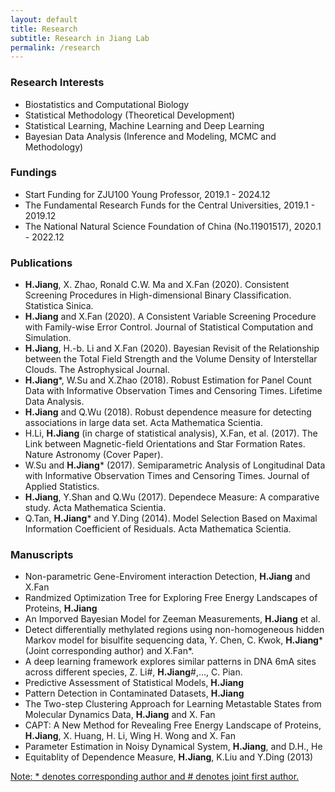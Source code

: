 ```yaml
---
layout: default
title: Research
subtitle: Research in Jiang Lab
permalink: /research
---
```

### Research Interests
- Biostatistics and Computational Biology
- Statistical Methodology (Theoretical Development)
- Statistical Learning, Machine Learning and Deep Learning
- Bayesian Data Analysis (Inference and Modeling, MCMC and Methodology)
 
### Fundings
- Start Funding for ZJU100 Young Professor, 2019.1 - 2024.12
- The Fundamental Research Funds for the Central Universities, 2019.1 - 2019.12
- The National Natural Science Foundation of China (No.11901517), 2020.1 - 2022.12

### Publications  
- **H.Jiang**, X. Zhao, Ronald C.W. Ma and X.Fan (2020). Consistent Screening Procedures in High-dimensional Binary Classification. Statistica Sinica.
- **H.Jiang** and X.Fan (2020). A Consistent Variable Screening Procedure with Family-wise Error Control. Journal of Statistical Computation and Simulation.
- **H.Jiang**, H.-b. Li and X.Fan (2020). Bayesian Revisit of the Relationship between the Total Field Strength and the Volume Density of Interstellar Clouds. The Astrophysical Journal.
- **H.Jiang**\*, W.Su and X.Zhao (2018). Robust Estimation for Panel Count Data with Informative Observation Times and Censoring Times. Lifetime Data Analysis.
- **H.Jiang** and Q.Wu (2018). Robust dependence measure for detecting associations in large data set. Acta Mathematica Scientia.
- H.Li, **H.Jiang** (in charge of statistical analysis), X.Fan, et al. (2017). The Link between Magnetic-field Orientations and Star Formation Rates. Nature Astronomy (Cover Paper).
- W.Su and **H.Jiang**\* (2017). Semiparametric Analysis of Longitudinal Data with Informative Observation Times and Censoring Times. Journal of Applied Statistics.
- **H.Jiang**, Y.Shan and Q.Wu (2017). Dependece Measure: A comparative study. Acta Mathematica Scientia.
- Q.Tan, **H.Jiang**\* and Y.Ding (2014). Model Selection Based on Maximal Information Coefficient of Residuals. Acta Mathematica Scientia.

### Manuscripts 
- Non-parametric Gene-Enviroment interaction Detection, **H.Jiang** and X.Fan
- Randmized Optimization Tree for Exploring Free Energy Landscapes of Proteins, **H.Jiang**
- An Imporved Bayesian Model for Zeeman Measurements, **H.Jiang** et al.
- Detect differentially methylated regions using non-homogeneous hidden Markov model for bisulfite sequencing data, Y. Chen, C. Kwok, **H.Jiang**\* (Joint corresponding author) and X.Fan\*.
- A deep learning framework explores similar patterns in DNA 6mA sites across different species, Z. Li\#, **H.Jiang**\#,..., C. Pian.
- Predictive Assessment of Statistical Models, **H.Jiang**
- Pattern Detection in Contaminated Datasets, **H.Jiang**
- The Two-step Clustering Approach for Learning Metastable States from Molecular Dynamics Data, **H.Jiang** and X. Fan
- CAPT: A New Method for Revealing Free Energy Landscape of Proteins, **H.Jiang**, X. Huang, H. Li, Wing H. Wong and X. Fan
- Parameter Estimation in Noisy Dynamical System, **H.Jiang**, and  D.H., He
- Equitablity of Dependence Measure, **H.Jiang**, K.Liu and Y.Ding (2013)

[Note: \* denotes corresponding author and \# denotes joint first author.](/resources)
